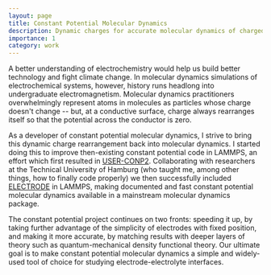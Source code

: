 ```yaml
---
layout: page
title: Constant Potential Molecular Dynamics
description: Dynamic charges for accurate molecular dynamics of charged electrodes 
importance: 1
category: work
---
```


A better understanding of electrochemistry would help us build better technology and fight climate change.
In molecular dynamics simulations of electrochemical systems, however, history runs headlong into undergraduate electromagnetism.
Molecular dynamics practitioners overwhelmingly represent atoms in molecules as particles whose charge doesn't change -- but, at a conductive surface, charge always rearranges itself so that the potential across the conductor is zero.

As a developer of constant potential molecular dynamics, I strive to bring this dynamic charge rearrangement back into molecular dynamics.
I started doing this to improve then-existing constant potential code in LAMMPS, an effort which first resulted in [USER-CONP2](https://github.com/srtee/lammps-USER-CONP2).
Collaborating with researchers at the Technical University of Hamburg (who taught me, among other things, how to finally code properly) we then successfully included [ELECTRODE](https://docs.lammps.org/Packages_details.html#pkg-electrode) in LAMMPS, making documented and fast constant potential molecular dynamics available in a mainstream molecular dynamics package.

The constant potential project continues on two fronts: speeding it up, by taking further advantage of the simplicity of electrodes with fixed position, and making it more accurate, by matching results with deeper layers of theory such as quantum-mechanical density functional theory.
Our ultimate goal is to make constant potential molecular dynamics a simple and widely-used tool of choice for studying electrode-electrolyte interfaces.
